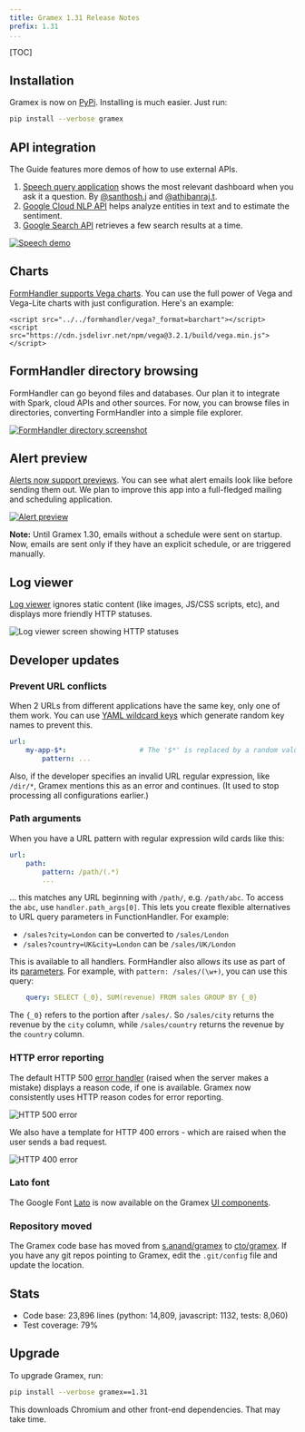 ```yaml
---
title: Gramex 1.31 Release Notes
prefix: 1.31
...
```


[TOC]

## Installation

Gramex is now on [PyPi](https://pypi.python.org/pypi/gramex). Installing is much
easier. Just run:

```bash
pip install --verbose gramex
```

## API integration

The Guide features more demos of how to use external APIs.

1. [Speech query application](../../speech/) shows the most relevant dashboard
   when you ask it a question. By
   [@santhosh.j](https://code.grameneer.com/santhosh.j) and
   [@athibanraj.t](https://code.gramener.com/athibanraj.t).
2. [Google Cloud NLP API](../../proxyhandler/#google-cloud-nlp) helps analyze
   entities in text and to estimate the sentiment.
3. [Google Search API](../../proxyhandler/#google-search) retrieves a few
   search results at a time.

[![Speech demo](speech-demo.png)](../../speech/)

## Charts

[FormHandler supports Vega charts](../../formhandler/#formhandler-vega-charts).
You can use the full power of Vega and Vega-Lite charts with just configuration.
Here's an example:

<script src="../../formhandler/vega?_format=barchart"></script>
<script src="https://cdn.jsdelivr.net/npm/vega@3.2.1/build/vega.min.js"></script>

```
<script src="../../formhandler/vega?_format=barchart"></script>
<script src="https://cdn.jsdelivr.net/npm/vega@3.2.1/build/vega.min.js"></script>
```

## FormHandler directory browsing

FormHandler can go beyond files and databases. Our plan it to integrate with
Spark, cloud APIs and other sources. For now, you can browse files in
directories, converting FormHandler into a simple file explorer.

[![FormHandler directory screenshot](formhandler-directory.png)](../../formhandler/dir?_format=table&_c=name&_c=size&_c=type)

## Alert preview

[Alerts now support previews](../../alert/preview/). You can see what alert
emails look like before sending them out. We plan to improve this app into a
full-fledged mailing and scheduling application.

[![Alert preview](alert-preview.png)](../../alert/preview/)

**Note:** Until Gramex 1.30, emails without a schedule were sent on startup.
Now, emails are sent only if they have an explicit schedule, or are triggered
manually.

## Log viewer

[Log viewer](../../logviewer/log/) ignores static content (like images, JS/CSS
scripts, etc), and displays more friendly HTTP statuses.

![Log viewer screen showing HTTP statuses](logviewer.png)

## Developer updates

### Prevent URL conflicts

When 2 URLs from different applications have the same key, only one of them
work. You can use [YAML wildcard keys](../../config#yaml-wildcard-keys) which
generate random key names to prevent this.

```yaml
url:
    my-app-$*:                  # The '$*' is replaced by a random value
        pattern: ...
```

Also, if the developer specifies an invalid URL regular expression, like
`/dir/*`, Gramex mentions this as an error and continues. (It used to stop
processing all configurations earlier.)

### Path arguments

When you have a URL pattern with regular expression wild cards like this:

```yaml
url:
    path:
        pattern: /path/(.*)
        ...
```

... this matches any URL beginning with `/path/`, e.g. `/path/abc`. To access
the `abc`, use `handler.path_args[0]`. This lets you create flexible
alternatives to URL query parameters in FunctionHandler. For example:

- `/sales?city=London` can be converted to `/sales/London`
- `/sales?country=UK&city=London` can be `/sales/UK/London`

This is available to all handlers. FormHandler also allows its use as part of
its [parameters](../../formhandler/#formhandler-parameters). For example, with
`pattern: /sales/(\w+)`, you can use this query:

```yaml
    query: SELECT {_0}, SUM(revenue) FROM sales GROUP BY {_0}
```

The `{_0}` refers to the portion after `/sales/`. So `/sales/city` returns the
revenue by the `city` column, while `/sales/country` returns the revenue by the
`country` column.

### HTTP error reporting

The default HTTP 500 [error handler](../config/#error-handlers) (raised when the
server makes a mistake) displays a reason code, if one is available. Gramex now
consistently uses HTTP reason codes for error reporting.

![HTTP 500 error](http-500-error.png)

We also have a template for HTTP 400 errors - which are raised when the user
sends a bad request.

![HTTP 400 error](http-400-error.png)

### Lato font

The Google Font [Lato](https://fonts.google.com/specimen/Lato) is now available
on the Gramex [UI components](../../uicomponents/).

### Repository moved

The Gramex code base has moved from
[s.anand/gramex](https://code.gramener.com/s.anand/gramex) to
[cto/gramex](https://code.gramener.com/cto/gramex). If you have any git repos
pointing to Gramex, edit the `.git/config` file and update the location.

## Stats

- Code base: 23,896 lines (python: 14,809, javascript: 1132, tests: 8,060)
- Test coverage: 79%

## Upgrade

To upgrade Gramex, run:

```bash
pip install --verbose gramex==1.31
```

This downloads Chromium and other front-end dependencies. That may take time.
